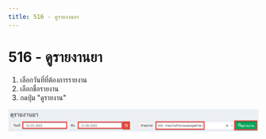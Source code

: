 ```yaml
---
title: 516 - ดูรายงานยา
---
```


# 516 - ดูรายงานยา

1. เลือกวันที่ที่ต้องการรายงาน
2. เลือกชื่อรายงาน
3. กดปุ่ม "ดูรายงาน"

![Logo](./img/image516-1.png)